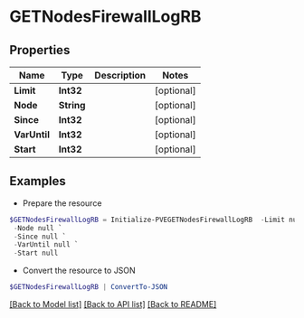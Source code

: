 # GETNodesFirewallLogRB
## Properties

Name | Type | Description | Notes
------------ | ------------- | ------------- | -------------
**Limit** | **Int32** |  | [optional] 
**Node** | **String** |  | [optional] 
**Since** | **Int32** |  | [optional] 
**VarUntil** | **Int32** |  | [optional] 
**Start** | **Int32** |  | [optional] 

## Examples

- Prepare the resource
```powershell
$GETNodesFirewallLogRB = Initialize-PVEGETNodesFirewallLogRB  -Limit null `
 -Node null `
 -Since null `
 -VarUntil null `
 -Start null
```

- Convert the resource to JSON
```powershell
$GETNodesFirewallLogRB | ConvertTo-JSON
```

[[Back to Model list]](../README.md#documentation-for-models) [[Back to API list]](../README.md#documentation-for-api-endpoints) [[Back to README]](../README.md)

